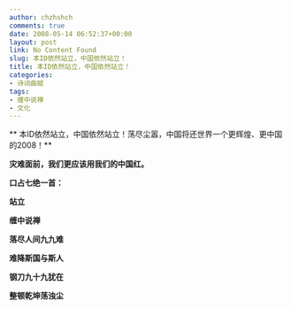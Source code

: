 ```yaml
---
author: chzhshch
comments: true
date: 2008-05-14 06:52:37+00:00
layout: post
link: No Content Found
slug: 本ID依然站立，中国依然站立！
title: 本ID依然站立，中国依然站立！
categories:
- 诗词曲赋
tags:
- 缠中说禅
- 文化
---
```


			

** 本ID依然站立，中国依然站立！荡尽尘嚣，中国将还世界一个更辉煌、更中国的2008！**

**灾难面前，我们更应该用我们的中国红。**

**口占七绝一首：**

**站立**

**缠中说禅**

**落尽人间九九难**

**难降斯国与斯人**

**钢刀九十九犹在**

**整顿乾坤荡浊尘**
